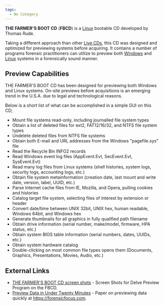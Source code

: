 ```yaml
---
tags:
  - No Category
---
```

**THE FARMER'S BOOT CD** (**FBCD**) is a [Linux](linux.md) bootable CD
developed by Thomas Rude.

Taking a different approach than other [Live CDs](live_cd.md),
this CD was designed and optimized for previewing systems before
acquiring. It contains a number of programs forensic practitioners can
utilize to preview both [Windows](windows.md) and
[Linux](linux.md) systems in a forensically sound manner.

## Preview Capabilities

THE FARMER'S BOOT CD has been designed for previewing both Windows and
Linux systems. On-site previews before acquisitions is an emerging trend
in the U.S.A. due to legal and technological reasons.

Below is a short list of what can be accomplished in a simple GUI on
this CD;

- Mount file systems read-only, including journalled file system types
- Obtain a list of deleted files for ext2, FAT12/16/32, and NTFS file
  system types
- Undelete deleted files from NTFS file systems
- Obtain both E-mail and URL addresses from the Windows "pagefile.sys"
  file
- Read the Recycle Bin INFO2 records
- Read Windows event log files (AppEvent.Evt, SecEvent.Evt,
  SysEvent.Evt)
- Read many log files from Linux systems (shell histories, system logs,
  security logs, accounting logs, etc.)
- Obtain file system metainformation (creation date, last mount and
  write date, version, label, UUID, etc.)
- Parse Internet cache files from IE, Mozilla, and Opera, pulling
  cookies and histories
- Catalog target file system, selecting files of interest by extension
  or header
- Convert date/time between UNIX 32bit, UNIX hex, human readable,
  Windows 64bit, and Windows hex
- Generate thumbnails for all graphics in fully qualified path filename
- Obtain drive information (serial number, make/model, firmware, HPA
  status, etc.)
- Obtain system BIOS table information (serial numbers, dates, UUIDs,
  etc.)
- Obtain system hardware catalog
- Double-clicking on most common file types opens them (Documents,
  Graphics, Presentations, Movies, Audio, etc.)

## External Links

- [THE FARMER'S BOOT CD screen shots](http://www.forensicbootcd.com/site/view.html) -
  Screen Shots for Delve Preview Program on the FBCD.
- [Preview Data in Under Twenty Minutes](https://forensicfocus.com/farmers-boot-cd) -
  Paper on previewing data quickly at <https://forensicfocus.com>.
